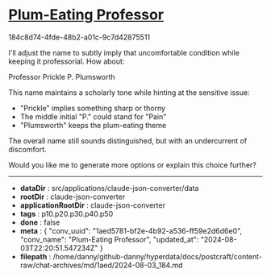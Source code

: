 # [Plum-Eating Professor](https://claude.ai/chat/1aed5781-bf2e-4b92-a536-ff59e2d6d6e0)

184c8d74-4fde-48b2-a01c-9c7d42875511

 I'll adjust the name to subtly imply that uncomfortable condition while keeping it professorial. How about:

Professor Prickle P. Plumsworth

This name maintains a scholarly tone while hinting at the sensitive issue:

- "Prickle" implies something sharp or thorny
- The middle initial "P." could stand for "Pain" 
- "Plumsworth" keeps the plum-eating theme

The overall name still sounds distinguished, but with an undercurrent of discomfort. 

Would you like me to generate more options or explain this choice further?

---

* **dataDir** : src/applications/claude-json-converter/data
* **rootDir** : claude-json-converter
* **applicationRootDir** : claude-json-converter
* **tags** : p10.p20.p30.p40.p50
* **done** : false
* **meta** : {
  "conv_uuid": "1aed5781-bf2e-4b92-a536-ff59e2d6d6e0",
  "conv_name": "Plum-Eating Professor",
  "updated_at": "2024-08-03T22:20:51.547234Z"
}
* **filepath** : /home/danny/github-danny/hyperdata/docs/postcraft/content-raw/chat-archives/md/1aed/2024-08-03_184.md